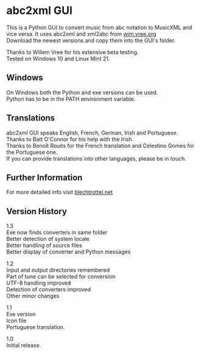 # abc2xml GUI

This is a Python GUI to convert music from abc notation to MusicXML and vice versa. It uses abc2xml and xml2abc from [wim.vree.org](https://wim.vree.org/svgParse)   
Download the newest versions and copy them into the GUI's folder.

Thanks to Willem Vree for his extensive beta testing.   
Tested on Windows 10 and Linux Mint 21.

## Windows
On Windows both the Python and exe versions can be used.  
Python has to be in the PATH environment variable.

## Translations
abc2xml GUI speaks English, French, German, Irish and Portuguese.  
Thanks to Batt O'Connor for his help with the Irish.  
Thanks to Benoît Rouits for the French translation and Celestino Gomes for the Portuguese one.  
If you can provide translations into other languages, please be in touch.

## Further Information
For more detailed info visit [blechtrottel.net](http://blechtrottel.net/en/abc2xmlgui.html)

## Version History
1.3  
Exe now finds converters in same folder  
Better detection of system locale  
Better handling of source files  
Better display of converter and Python messages

1.2  
Input and output directories remembered  
Part of tune can be selected for conversion  
UTF-8 handling improved  
Detection of converters improved  
Other minor changes

1.1  
Exe version  
Icon file  
Portuguese translation.

1.0  
Initial release.
